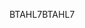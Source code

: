 <span data-ttu-id="d4f70-101">BTAHL7</span><span class="sxs-lookup"><span data-stu-id="d4f70-101">BTAHL7</span></span>